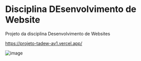 # Disciplina DEsenvolvimento de Website
Projeto da disciplina Desenvolvimento de Websites

https://projeto-tadew-av1.vercel.app/


![image](https://user-images.githubusercontent.com/41459321/165650002-1058de09-6ef9-4721-abd8-6545970916ab.png)
